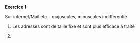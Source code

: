**Exercice 1:**

Sur internet/Mail etc... majuscules, minuscules indifferentié

1) Les adresses sont de taille fixe et sont plus efficace à traité

2) 
